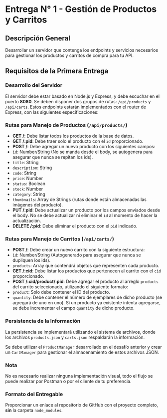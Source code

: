 # Entrega N° 1 - Gestión de Productos y Carritos

## Descripción General

Desarrollar un servidor que contenga los endpoints y servicios necesarios para gestionar los productos y carritos de
compra para tu API.

## Requisitos de la Primera Entrega

### Desarrollo del Servidor

El servidor debe estar basado en Node.js y Express, y debe escuchar en el puerto **8080**. Se deben disponer dos
grupos de rutas: `/api/products` y `/api/carts`. Estos endpoints estarán implementados con el router de Express, con
las siguientes especificaciones:

### Rutas para Manejo de Productos (`/api/products/`)

* **GET /**: Debe listar todos los productos de la base de datos.
* **GET /:pid**: Debe traer solo el producto con el `id` proporcionado.
* **POST /**: Debe agregar un nuevo producto con los siguientes campos:
* `id`: Number/String (No se manda desde el body, se autogenera para asegurar que nunca se repitan los ids).
* `title`: String
* `description`: String
* `code`: String
* `price`: Number
* `status`: Boolean
* `stock`: Number
* `category`: String
* `thumbnails`: Array de Strings (rutas donde están almacenadas las imágenes del producto).
* **PUT /:pid**: Debe actualizar un producto por los campos enviados desde el body. No se debe actualizar ni
eliminar el `id` al momento de hacer la actualización.
* **DELETE /:pid**: Debe eliminar el producto con el `pid` indicado.

### Rutas para Manejo de Carritos (`/api/carts/`)

* **POST /**: Debe crear un nuevo carrito con la siguiente estructura:
* `id`: Number/String (Autogenerado para asegurar que nunca se dupliquen los ids).
* `products`: Array que contendrá objetos que representen cada producto.
* **GET /:cid**: Debe listar los productos que pertenecen al carrito con el `cid` proporcionado.
* **POST /:cid/product/:pid**: Debe agregar el producto al arreglo `products` del carrito seleccionado, utilizando
el siguiente formato:
* `product`: Solo debe contener el ID del producto.
* `quantity`: Debe contener el número de ejemplares de dicho producto (se agregará de uno en uno).
Si un producto ya existente intenta agregarse, se debe incrementar el campo `quantity` de dicho producto.

### Persistencia de la Información

La persistencia se implementará utilizando el sistema de archivos, donde los archivos `products.json` y `carts.json`
respaldarán la información.

Se debe utilizar el `ProductManager` desarrollado en el desafío anterior y crear un `CartManager` para gestionar el
almacenamiento de estos archivos JSON.

### Nota

No es necesario realizar ninguna implementación visual, todo el flujo se puede realizar por Postman o por el cliente
de tu preferencia.

### Formato del Entregable

Proporcionar un enlace al repositorio de GitHub con el proyecto completo, **sin** la carpeta `node_modules`.
